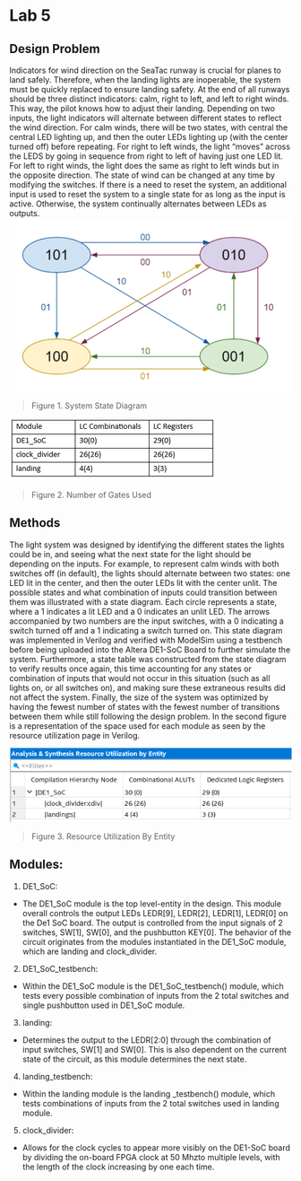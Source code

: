 # Lab 5
## Design Problem
Indicators for wind direction on the SeaTac runway is crucial for planes to land safely. Therefore, when the landing lights are inoperable, the system must be quickly replaced to ensure landing safety. At the end of all runways should be three distinct indicators: calm, right to left, and left to right winds. This way, the pilot knows how to adjust their landing. Depending on two inputs, the light indicators will alternate between different states to reflect the wind direction. For calm winds, there will be two states, with central the central LED lighting up, and then the outer LEDs lighting up (with the center turned off) before repeating. For right to left winds, the light “moves” across the LEDS by going in sequence from right to left of having just one LED lit. For left to right winds, the light does the same as right to left winds but in the opposite direction. The state of wind can be changed at any time by modifying the switches. If there is a need to reset the system, an additional input is used to reset the system to a single state for as long as the input is active. Otherwise, the system continually alternates between LEDs as outputs.
![](figures/fig1.png)
> Figure 1. System State Diagram

![](figures/fig2.png)
> Figure 2. Number of Gates Used

## Methods
The light system was designed by identifying the different states the lights could be in, and seeing what the next state for the light should be depending on the inputs. For example, to represent calm winds with both switches off (in default), the lights should alternate between two states: one LED lit in the center, and then the outer LEDs lit with the center unlit. The possible states and what combination of inputs could transition between them was illustrated with a state diagram. Each circle represents a state, where a 1 indicates a lit LED and a 0 indicates an unlit LED. The arrows accompanied by two numbers are the input switches, with a 0 indicating a switch turned off and a 1 indicating a switch turned on. This state diagram was implemented in Verilog and verified with ModelSim using a testbench before being uploaded into the Altera DE1-SoC Board to further simulate the system. Furthermore, a state table was constructed from the state diagram to verify results once again, this time accounting for any states or combination of inputs that would not occur in this situation (such as all lights on, or all switches on), and making sure these extraneous results did not affect the system. Finally, the size of the system was optimized by having the fewest number of states with the fewest number of transitions between them while still following the design problem. In the second figure is a representation of the space used for each module as seen by the resource utilization page in Verilog.


![](figures/fig3.png)
> Figure 3. Resource Utilization By Entity

## Modules:
1.	DE1_SoC:
- The DE1_SoC module is the top level-entity in the design. This module overall controls the output LEDs LEDR[9], LEDR[2], LEDR[1], LEDR[0] on the De1 SoC board. The output is controlled from the input signals of 2 switches, SW[1], SW[0], and the pushbutton KEY[0]. The behavior of the circuit originates from the modules instantiated in the DE1_SoC module, which are landing and clock_divider.
2.	DE1_SoC_testbench:
- Within the DE1_SoC module is the DE1_SoC_testbench() module, which tests every possible combination of inputs from the 2 total switches and single pushbutton used in DE1_SoC module.
3.	landing:
- Determines the output to the LEDR[2:0] through the combination of input switches, SW[1] and SW[0]. This is also dependent on the current state of the circuit, as this module determines the next state. 
4.	landing_testbench:
- Within the landing module is the landing _testbench() module, which tests combinations of inputs from the 2 total switches used in landing module.
5.	clock_divider:
- Allows for the clock cycles to appear more visibly on the DE1-SoC board by dividing the on-board FPGA clock at 50 Mhzto multiple levels, with the length of the clock increasing by one each time.

